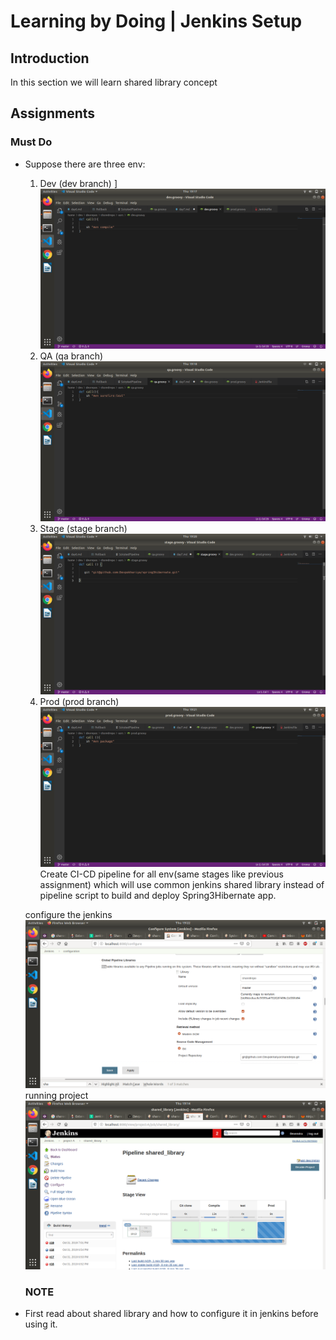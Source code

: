 # Learning by Doing | Jenkins Setup

## Introduction
In this section we will learn shared library concept

## Assignments
### Must Do
* Suppose there are three env:
  1. Dev (dev branch)
  ]![image](images/dev.png)
  2. QA (qa branch)
  ![image](images/qa.png)
  3. Stage (stage branch)
  ![image](images/stage.png)
  4. Prod (prod branch)
  ![image](images/prod.png)
  Create CI-CD pipeline for all env(same stages like previous assignment) which will use common jenkins shared library instead of pipeline script to build and deploy Spring3Hibernate app.

    configure the jenkins
    ![image](images/configure.png)
running project
  ![image](images/running.png)

  ### NOTE
* First read about shared library and how to configure it in jenkins before using it.
